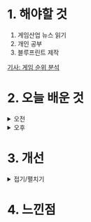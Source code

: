 
# 1. 해야할 것

1. 게임산업 뉴스 읽기 
2. 개인 공부  
3. 블루프린트 제작

[기사: 게임 순위 분석](https://www.gamemeca.com/view.php?gid=1750882)

# 2. 오늘 배운 것

<details>
<summary>오전</summary>

## 오늘의 뉴스
### 게임 순위 분석
![image](https://github.com/JM94Ent/TIL-WIL/assets/143363550/b0e8cba6-452d-447c-abc5-72d566bdf5ad)

![image](https://github.com/JM94Ent/TIL-WIL/assets/143363550/09f1590b-9fa4-4b0b-a1c9-d4e6728cecf7)
```
내가 하지 않지만 해봐야할 게임들이 넘쳐난다
젠레스 존 제로는 전투는 확실히 재밌고 독특한 UI때문에 보는 맛이 있다.
퍼스트 디센던트는 루트 슈터 게임 장르로 나왔는데 개인적으로 워프레임을 재밌게 즐겼던만큼
내가 시작하면 재밌게 할 수 있을 것 같다.

그 외 게임들도 이슈가 많이 보이는데 나중에 하나씩 뜯어봐야겠다.
```
</details>


<details>
<summary>오후</summary>


</details>




# 3. 개선


<details>
<summary>접기/펼치기</summary>


</details>



# 4. 느낀점


